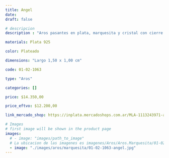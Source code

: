 ```yaml
---
title: Angel
date: 
draft: false

# descripcion
description : "Aros pasantes en plata, marquesita y cristal con cierre sistema clip."

materials: Plata 925

color: Plateado

dimensions: "Largo 1,50 x 1,00 cm"

code: 01-02-1063

type: "Aros"

categories: []

price: $14.350,00

price_eftvo: $12.200,00

link_mercado_shop: https://inplata.mercadoshops.com.ar/MLA-1113243971-aros-plata-925-pasantesangel-_JM

# Images
# first image will be shown in the product page
images:
  # - image: "images/path_to_image"
  # La ubicacion de las imagenes es imagenes/Aros/Aros.Marquesita/01-02-1063-angel
  - image: "./images/aros/marquesita/01-02-1063-angel.jpg"
---
```

